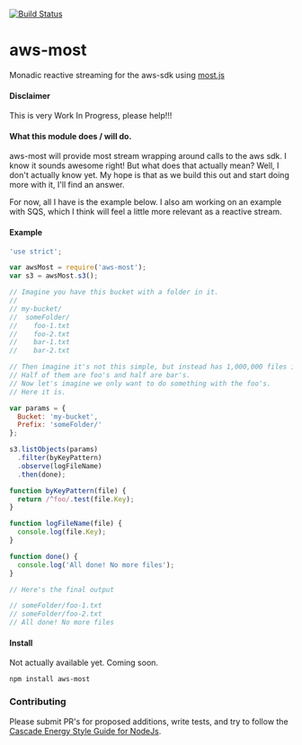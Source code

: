 [![Build Status](https://travis-ci.org/CascadeEnergy/aws-most.svg)](https://travis-ci.org/CascadeEnergy/aws-most)

# aws-most
Monadic reactive streaming for the aws-sdk using [most.js](https://github.com/cujojs/most)

#### Disclaimer

This is very Work In Progress, please help!!!

#### What this module does / will do.

aws-most will provide most stream wrapping around calls to the aws sdk. I know it sounds awesome right!
But what does that actually mean? Well, I don't actually know yet. My hope is that as we build this out and start doing
more with it, I'll find an answer.

For now, all I have is the example below. I also am working on an example with SQS, which I think will feel a little
more relevant as a reactive stream.

#### Example

```javascript
'use strict';

var awsMost = require('aws-most');
var s3 = awsMost.s3();

// Imagine you have this bucket with a folder in it.
//
// my-bucket/
//  someFolder/
//    foo-1.txt
//    foo-2.txt
//    bar-1.txt
//    bar-2.txt

// Then imagine it's not this simple, but instead has 1,000,000 files in it!!
// Half of them are foo's and half are bar's.
// Now let's imagine we only want to do something with the foo's.
// Here it is.

var params = {
  Bucket: 'my-bucket',
  Prefix: 'someFolder/'
};

s3.listObjects(params)
  .filter(byKeyPattern)
  .observe(logFileName)
  .then(done);

function byKeyPattern(file) {
  return /^foo/.test(file.Key);
}

function logFileName(file) {
  console.log(file.Key);
}

function done() {
  console.log('All done! No more files');
}

// Here's the final output

// someFolder/foo-1.txt
// someFolder/foo-2.txt
// All done! No more files
```

#### Install

Not actually available yet. Coming soon.

`npm install aws-most`

### Contributing

Please submit PR's for proposed additions, write tests, and try to follow the
[Cascade Energy Style Guide for NodeJs](https://github.com/CascadeEnergy/node-style-guide).
